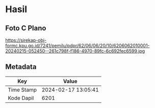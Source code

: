 # Hasil

## Foto C Plano

https://sirekap-obj-formc.kpu.go.id/7241/pemilu/pdpr/62/06/06/20/10/6206062010001-20240215-052450--261c798f-f186-4970-89fc-6c692fec6599.jpg


## Metadata

| Key        | Value               |
| ---------- | ------------------- |
| Time Stamp | 2024-02-17 13:05:41 |
| Kode Dapil | 6201                |



